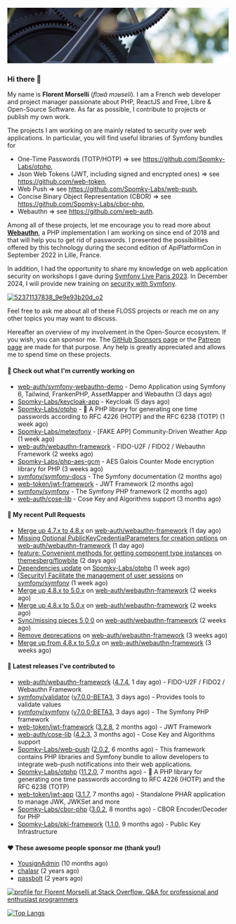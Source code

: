 ![Cover image](1.webp)

### Hi there 👋

My name is **Florent Morselli** (*flɔʁɑ̃ mɔʁseli*). I am a French web developer and project manager passionate about PHP, ReactJS and Free, Libre & Open-Source Software.
As far as possible, I contribute to projects or publish my own work.

The projects I am working on are mainly related to security over web applications. In particular, you will find useful libraries of Symfony bundles for
* One-Time Passwords (TOTP/HOTP) => see https://github.com/Spomky-Labs/otphp,
* Json Web Tokens (JWT, including signed and encrypted ones) => see https://github.com/web-token,
* Web Push => see https://github.com/Spomky-Labs/web-push,
* Concise Binary Object Representation (CBOR) => see https://github.com/Spomky-Labs/cbor-php,
* Webauthn => see https://github.com/web-auth.

Among all of these projects, let me encourage you to read more about [**Webauthn**](https://github.com/web-auth), a PHP implementation I am working on since end of 2018 and that will help you to get rid of passwords. I presented the possibilities offered by this technology during the second edition of ApiPlatformCon in September 2022 in Lille, France.

In addition, I had the opportunity to share my knowledge on web application security on workshops I gave during [Symfony Live Paris 2023](https://live.symfony.com/2023-paris/workshop/maximiser-la-securite-de-vos-applications-avec-le-bundle-security).
In December 2024, I will provide new training on [security with Symfony](https://live.symfony.com/2023-brussels-con/workshop/road-to-safer-applications).

[![52371137838_9e9e93b20d_o2](https://user-images.githubusercontent.com/1091072/191684778-b9e26104-038d-45c2-a1b3-287233d15ecc.jpg)](https://api-platform.com/con/2022/conferences/webauthn-se-debarrasser-des-mots-de-passe-definitivement/)

Feel free to ask me about all of these FLOSS projects or reach me on any other topics you may want to discuss.

Hereafter an overview of my involvement in the Open-Source ecosystem.
If you wish, you can sponsor me. The [GitHub Sponsors page](https://github.com/sponsors/Spomky/) or the [Patreon page](https://www.patreon.com/FlorentMorselli) are made for that purpose. Any help is greatly appreciated and allows me to spend time on these projects.

#### 👷 Check out what I'm currently working on

- [web-auth/symfony-webauthn-demo](https://github.com/web-auth/symfony-webauthn-demo) - Demo Application using Symfony 6, Tailwind, FrankenPHP, AssetMapper and Webauthn (3 days ago)
- [Spomky-Labs/keycloak-app](https://github.com/Spomky-Labs/keycloak-app) - Keycloak (5 days ago)
- [Spomky-Labs/otphp](https://github.com/Spomky-Labs/otphp) - :closed_lock_with_key: A PHP library for generating one time passwords according to RFC 4226 (HOTP) and the RFC 6238 (TOTP) (1 week ago)
- [Spomky-Labs/meteofony](https://github.com/Spomky-Labs/meteofony) - [FAKE APP] Community-Driven Weather App (1 week ago)
- [web-auth/webauthn-framework](https://github.com/web-auth/webauthn-framework) - FIDO-U2F / FIDO2 / Webauthn Framework (2 weeks ago)
- [Spomky-Labs/php-aes-gcm](https://github.com/Spomky-Labs/php-aes-gcm) - AES Galois Counter Mode encryption library for PHP (3 weeks ago)
- [symfony/symfony-docs](https://github.com/symfony/symfony-docs) - The Symfony documentation (2 months ago)
- [web-token/jwt-framework](https://github.com/web-token/jwt-framework) - JWT Framework (2 months ago)
- [symfony/symfony](https://github.com/symfony/symfony) - The Symfony PHP framework (2 months ago)
- [web-auth/cose-lib](https://github.com/web-auth/cose-lib) - Cose Key and Algorithms support (3 months ago)

#### 🔨 My recent Pull Requests

- [Merge up 4.7.x to 4.8.x](https://github.com/web-auth/webauthn-framework/pull/512) on [web-auth/webauthn-framework](https://github.com/web-auth/webauthn-framework) (1 day ago)
- [Missing Optional PublicKeyCredentialParameters for creation options](https://github.com/web-auth/webauthn-framework/pull/511) on [web-auth/webauthn-framework](https://github.com/web-auth/webauthn-framework) (1 day ago)
- [feature: Convenient methods for getting component type instances](https://github.com/themesberg/flowbite/pull/712) on [themesberg/flowbite](https://github.com/themesberg/flowbite) (2 days ago)
- [Dependencies update](https://github.com/Spomky-Labs/otphp/pull/198) on [Spomky-Labs/otphp](https://github.com/Spomky-Labs/otphp) (1 week ago)
- [[Security] Facilitate the management of user sessions](https://github.com/symfony/symfony/pull/52412) on [symfony/symfony](https://github.com/symfony/symfony) (1 week ago)
- [Merge up 4.8.x to 5.0.x](https://github.com/web-auth/webauthn-framework/pull/504) on [web-auth/webauthn-framework](https://github.com/web-auth/webauthn-framework) (2 weeks ago)
- [Merge up 4.8.x to 5.0.x](https://github.com/web-auth/webauthn-framework/pull/503) on [web-auth/webauthn-framework](https://github.com/web-auth/webauthn-framework) (2 weeks ago)
- [Sync/missing pieces 5 0 0](https://github.com/web-auth/webauthn-framework/pull/502) on [web-auth/webauthn-framework](https://github.com/web-auth/webauthn-framework) (2 weeks ago)
- [Remove deprecations](https://github.com/web-auth/webauthn-framework/pull/501) on [web-auth/webauthn-framework](https://github.com/web-auth/webauthn-framework) (3 weeks ago)
- [Merge up from 4.8.x to 5.0.x](https://github.com/web-auth/webauthn-framework/pull/500) on [web-auth/webauthn-framework](https://github.com/web-auth/webauthn-framework) (3 weeks ago)

#### 🔭 Latest releases I've contributed to

- [web-auth/webauthn-framework](https://github.com/web-auth/webauthn-framework) ([4.7.4](https://github.com/web-auth/webauthn-framework/releases/tag/4.7.4), 1 day ago) - FIDO-U2F / FIDO2 / Webauthn Framework
- [symfony/validator](https://github.com/symfony/validator) ([v7.0.0-BETA3](https://github.com/symfony/validator/releases/tag/v7.0.0-BETA3), 3 days ago) - Provides tools to validate values
- [symfony/symfony](https://github.com/symfony/symfony) ([v7.0.0-BETA3](https://github.com/symfony/symfony/releases/tag/v7.0.0-BETA3), 3 days ago) - The Symfony PHP framework
- [web-token/jwt-framework](https://github.com/web-token/jwt-framework) ([3.2.8](https://github.com/web-token/jwt-framework/releases/tag/3.2.8), 2 months ago) - JWT Framework
- [web-auth/cose-lib](https://github.com/web-auth/cose-lib) ([4.2.3](https://github.com/web-auth/cose-lib/releases/tag/4.2.3), 3 months ago) - Cose Key and Algorithms support
- [Spomky-Labs/web-push](https://github.com/Spomky-Labs/web-push) ([2.0.2](https://github.com/Spomky-Labs/web-push/releases/tag/2.0.2), 6 months ago) - This framework contains PHP libraries and Symfony bundle to allow developers to integrate web-push notifications into their web applications.
- [Spomky-Labs/otphp](https://github.com/Spomky-Labs/otphp) ([11.2.0](https://github.com/Spomky-Labs/otphp/releases/tag/11.2.0), 7 months ago) - :closed_lock_with_key: A PHP library for generating one time passwords according to RFC 4226 (HOTP) and the RFC 6238 (TOTP)
- [web-token/jwt-app](https://github.com/web-token/jwt-app) ([3.1.7](https://github.com/web-token/jwt-app/releases/tag/3.1.7), 7 months ago) - Standalone PHAR application to manage JWK, JWKSet and more
- [Spomky-Labs/cbor-php](https://github.com/Spomky-Labs/cbor-php) ([3.0.2](https://github.com/Spomky-Labs/cbor-php/releases/tag/3.0.2), 8 months ago) - CBOR Encoder/Decoder for PHP
- [Spomky-Labs/pki-framework](https://github.com/Spomky-Labs/pki-framework) ([1.1.0](https://github.com/Spomky-Labs/pki-framework/releases/tag/1.1.0), 9 months ago) - Public Key Infrastructure

#### ❤️ These awesome people sponsor me (thank you!)

- [YousignAdmin](https://github.com/YousignAdmin) (10 months ago)
- [chalasr](https://github.com/chalasr) (2 years ago)
- [passbolt](https://github.com/passbolt) (2 years ago)

<a href="https://stackoverflow.com/users/2157818/florent-morselli"><img src="https://stackoverflow.com/users/flair/2157818.png" width="208" height="58" alt="profile for Florent Morselli at Stack Overflow, Q&amp;A for professional and enthusiast programmers" title="profile for Florent Morselli at Stack Overflow, Q&amp;A for professional and enthusiast programmers"></a>

[![Top Langs](https://wakatime.com/share/@Spomky/aa41d408-c524-4a5f-936d-0b9446698abd.svg)](https://wakatime.com/@Spomky)
